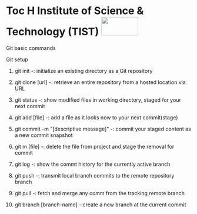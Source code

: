# Toc H Institute of Science & Technology (TIST) <img src = "https://cache.careers360.mobi/media/presets/720X480/colleges/social-media/media-gallery/2779/2020/9/2/Full%20Campus%20View%20of%20Toc%20H%20Institute%20of%20Science%20and%20Technology%20Ernakulam_Campus-View.jpg" height="50px" width = "100px">

Git basic commands

Git setup

1. git init
-: initialize an existing directory as a Git repository

2. git clone [url]
-: retrieve an entire repository from a hosted location via URL

3. git status
-: show modified files in working directory, staged for your next commit

4. git add [file]
-: add a file as it looks now to your next commit(stage)

5. git commit -m "[descriptive message]"
-: commit your staged content as a new commit snapshot

6. git m [file]
-: delete the file from project and stage the removal for commit

7. git log
-: show the commt history for the currently active branch

8. git push
-: transmit local branch commits to the remote repository branch

9. git pull
-: fetch and merge any comm from the tracking remote branch

10. git branch [branch-name]
-:create a new branch at the current commit
